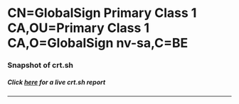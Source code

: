 # CN=GlobalSign Primary Class 1 CA,OU=Primary Class 1 CA,O=GlobalSign nv-sa,C=BE
### Snapshot of crt.sh
##### Click [here](https://crt.sh/?q=Serial_0400000000011E44A5E5AA) for a live crt.sh report

---

